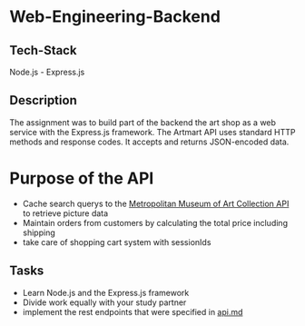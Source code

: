 # Web-Engineering-Backend

## Tech-Stack

Node.js - Express.js

## Description

The assignment was to build part of the backend the art shop as a web service with the Express.js framework. The Artmart API uses standard HTTP methods and response codes. It accepts and returns JSON-encoded data. 
# Purpose of the API

* Cache search querys to the [Metropolitan Museum of Art Collection API](https://metmuseum.github.io/) to retrieve picture data
* Maintain orders from customers by calculating the total price including shipping
* take care of shopping cart system with sessionIds


## Tasks

* Learn Node.js and the Express.js framework
* Divide work equally with your study partner
* implement the rest endpoints that were specified in [api.md](/api.md)
